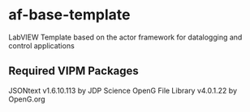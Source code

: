 # af-base-template
LabVIEW Template based on the actor framework for datalogging and control applications

## Required VIPM Packages
JSONtext v1.6.10.113 by JDP Science
OpenG File Library v4.0.1.22 by OpenG.org